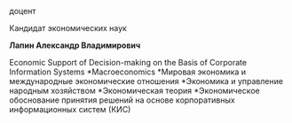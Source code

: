 доцент

Кандидат экономических наук

**Лапин Александр Владимирович**

Economic Support of Decision-making on the Basis of Corporate Information Systems
	*Macroeconomics
	*Мировая экономика и международные экономические отношения
	*Экономика и управление народным хозяйством
	*Экономическая теория
	*Экономическое обоснование принятия решений на основе корпоративных информационных систем (КИС)